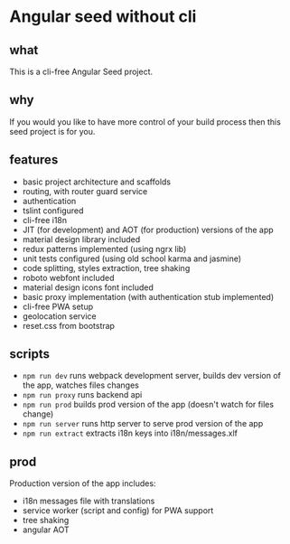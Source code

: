 # Angular seed without cli

## what

This is a cli-free Angular Seed project.

## why

If you would you like to have more control of your build process then this seed project is for you.

## features

- basic project architecture  and scaffolds 
- routing, with router guard service
- authentication
- tslint configured
- cli-free i18n
- JIT (for development) and AOT (for production) versions of the app
- material design library included
- redux patterns implemented (using ngrx lib)
- unit tests configured (using old school karma and jasmine)
- code splitting, styles extraction, tree shaking
- roboto webfont included
- material design icons font included
- basic proxy implementation (with authentication stub implemented)
- cli-free PWA setup
- geolocation service
- reset.css from bootstrap

## scripts

- `npm run dev` runs webpack development server, builds dev version of the app, watches files changes
- `npm run proxy` runs backend api
- `npm run prod` builds prod version of the app (doesn't watch for files change)
- `npm run server` runs http server to serve prod version of the app
- `npm run extract` extracts i18n keys into i18n/messages.xlf

## prod

Production version of the app includes:
- i18n messages file with translations
- service worker (script and config) for PWA support
- tree shaking
- angular AOT
